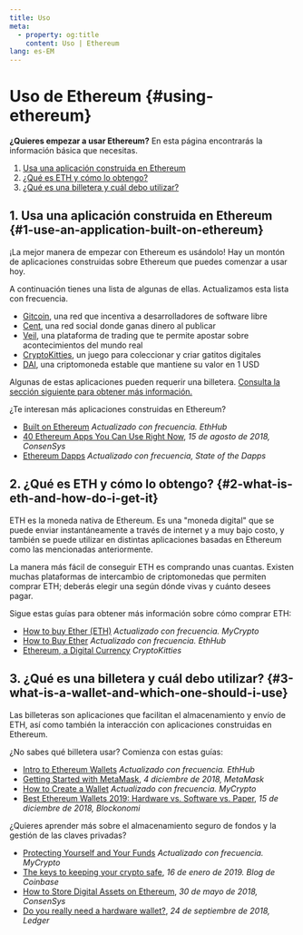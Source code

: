 ```yaml
---
title: Uso
meta:
  - property: og:title
    content: Uso | Ethereum
lang: es-EM
---
```


# Uso de Ethereum {#using-ethereum}

<div class="featured">

  **¿Quieres empezar a usar Ethereum?** En esta página encontrarás la información básica que necesitas.

  1. [Usa una aplicación construida en Ethereum](#1-use-an-application-built-on-ethereum)
  2. [¿Qué es ETH y cómo lo obtengo?](#2-what-is-eth-and-how-do-i-get-it)
  3. [¿Qué es una billetera y cuál debo utilizar?](#3-what-is-a-wallet-and-which-one-should-i-use)

</div>

## 1. Usa una aplicación construida en Ethereum {#1-use-an-application-built-on-ethereum}

¡La mejor manera de empezar con Ethereum es usándolo! Hay un montón de aplicaciones construidas sobre Ethereum que puedes comenzar a usar hoy.

A continuación tienes una lista de algunas de ellas. Actualizamos esta lista con frecuencia.

- [Gitcoin](https://gitcoin.co), una red que incentiva a desarrolladores de software libre
- [Cent](https://beta.cent.co), una red social donde ganas dinero al publicar
- [Veil](https://app.veil.co), una plataforma de trading que te permite apostar sobre acontecimientos del mundo real
- [CryptoKitties](https://www.cryptokitties.co), un juego para coleccionar y criar gatitos digitales
- [DAI](https://makerdao.com/en/), una criptomoneda estable que mantiene su valor en 1 USD

Algunas de estas aplicaciones pueden requerir una billetera. [Consulta la sección siguiente para obtener más información.](./#_3-¿que-es-una-billetera-y-cual-debo-utilizar)

¿Te interesan más aplicaciones construidas en Ethereum?

- [Built on Ethereum](https://docs.ethhub.io/built-on-ethereum/built-on-ethereum/) *Actualizado con frecuencia. EthHub*
- [40 Ethereum Apps You Can Use Right Now](https://media.consensys.net/40-ethereum-apps-you-can-use-right-now-d643333769f7), *15 de agosto de 2018, ConsenSys*
- [Ethereum Dapps](https://www.stateofthedapps.com/rankings/platform/ethereum) *Actualizado con frecuencia, State of the Dapps*

## 2. ¿Qué es ETH y cómo lo obtengo? {#2-what-is-eth-and-how-do-i-get-it}

ETH es la moneda nativa de Ethereum. Es una "moneda digital" que se puede enviar instantáneamente a través de internet y a muy bajo costo, y también se puede utilizar en distintas aplicaciones basadas en Ethereum como las mencionadas anteriormente.

La manera más fácil de conseguir ETH es comprando unas cuantas. Existen muchas plataformas de intercambio de criptomonedas que permiten comprar ETH; deberás elegir una según dónde vivas y cuánto desees pagar.

Sigue estas guías para obtener más información sobre cómo comprar ETH:

- [How to buy Ether (ETH)](https://support.mycrypto.com/how-to/getting-started/how-to-buy-ether-with-usd) *Actualizado con frecuencia. MyCrypto*
- [How to Buy Ether](https://docs.ethhub.io/using-ethereum/how-to-buy-ether/) *Actualizado con frecuencia. EthHub*
- [Ethereum, a Digital Currency](https://www.cryptokitties.co/faq#ethereum-a-digital-currency) *CryptoKitties*

## 3. ¿Qué es una billetera y cuál debo utilizar? {#3-what-is-a-wallet-and-which-one-should-i-use}

Las billeteras son aplicaciones que facilitan el almacenamiento y envío de ETH, así como también la interacción con aplicaciones construidas en Ethereum.

¿No sabes qué billetera usar? Comienza con estas guías:

- [Intro to Ethereum Wallets](https://docs.ethhub.io/using-ethereum/wallets/intro-to-ethereum-wallets/) *Actualizado con frecuencia. EthHub*
- [Getting Started with MetaMask](https://metamask.zendesk.com/hc/en-us/articles/360015489531-Getting-Started-With-MetaMask-Part-1-), *4 diciembre de 2018, MetaMask*
- [How to Create a Wallet](https://support.mycrypto.com/getting-started/creating-a-new-wallet-on-mycrypto.html) *Actualizado con frecuencia. MyCrypto*
- [Best Ethereum Wallets 2019: Hardware vs. Software vs. Paper](https://blockonomi.com/best-ethereum-wallets/), *15 de diciembre de 2018, Blockonomi*

¿Quieres aprender más sobre el almacenamiento seguro de fondos y la gestión de las claves privadas?

- [Protecting Yourself and Your Funds](https://support.mycrypto.com/staying-safe/protecting-yourself-and-your-funds) *Actualizado con frecuencia. MyCrypto*
- [The keys to keeping your crypto safe](https://blog.coinbase.com/the-keys-to-keeping-your-crypto-safe-96d497cce6cf), *16 de enero de 2019. Blog de Coinbase*
- [How to Store Digital Assets on Ethereum](https://media.consensys.net/how-to-store-digital-assets-on-ethereum-a2bfdcf66bd0), *30 de mayo de 2018, ConsenSys*
- [Do you really need a hardware wallet?](https://medium.com/ledger-on-security-and-blockchain/ledger-101-part-1-do-you-really-need-a-hardware-wallet-7f5abbadd945), *24 de septiembre de 2018, Ledger*
